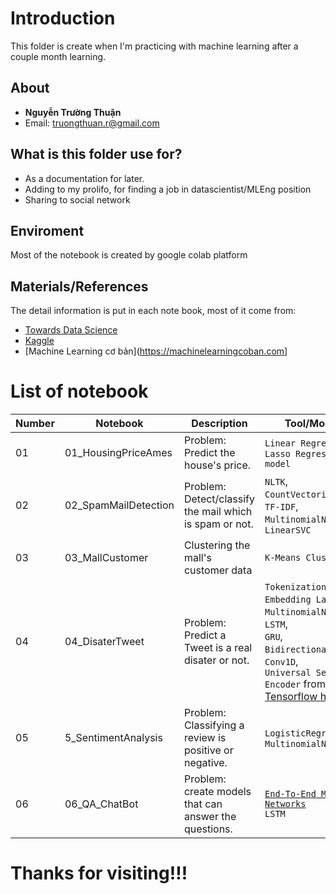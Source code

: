 # Introduction

This folder is create when I'm practicing with machine learning after a couple month learning.

## About
- **Nguyễn Trường Thuận**
- Email: truongthuan.r@gmail.com

## What is this folder use for?
- As a documentation for later.
- Adding to my prolifo, for finding a job in datascientist/MLEng position
- Sharing to social network


## Enviroment 
Most of the notebook is created by google colab platform

## Materials/References 
The detail information is put in each note book, most of it come from:
- [Towards Data Science](https://towardsdatascience.com)
- [Kaggle](https://www.kaggle.com)
- [Machine Learning cơ bản](https://machinelearningcoban.com]

# List of notebook

| Number | Notebook | Description | Tool/Model | Note |
| ----- |  ----- |  ----- |  ----- |  ----- |
| 01 | 01_HousingPriceAmes | Problem: Predict the house's price. | `Linear Regression`,<br>`Lasso Regression model` |
| 02 | 02_SpamMailDetection | Problem: Detect/classify the mail which is spam or not. | `NLTK`,<br>`CountVectorizer`,<br>`TF-IDF`,<br>`MultinomialNB`,<br>`LinearSVC` |
| 03 | 03_MallCustomer | Clustering the mall's customer data | `K-Means Clustering` |
| 04 | 04_DisaterTweet | Problem: Predict a Tweet is a real disater or not. | `Tokenization`,<br>`Embedding Layers`,<br>`MultinomialNB`,<br>`LSTM`,<br>`GRU`,<br>`Bidirectional RNN`,<br>`Conv1D`,<br>`Universal Sentence Encoder` from [Tensorflow hub](https://tfhub.dev/google/universal-sentence-encoder/4)
| 05 | 5_SentimentAnalysis | Problem: Classifying a review is positive or negative. | `LogisticRegression`,<br>`MultinomialNB` |
| 06 | 06_QA_ChatBot | Problem: create models that can answer the questions. | [`End-To-End Memory Networks`](https://arxiv.org/pdf/1503.08895.pdf)<br>`LSTM`|

# Thanks for visiting!!!


